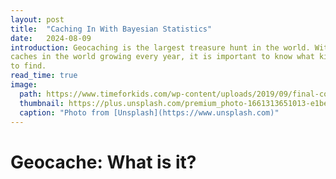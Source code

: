 ```yaml
---
layout: post
title:  "Caching In With Bayesian Statistics"
date:   2024-08-09
introduction: Geocaching is the largest treasure hunt in the world. With the number of active geocachers and
caches in the world growing every year, it is important to know what kind of geocache people like
to find.
read_time: true
image: 
  path: https://www.timeforkids.com/wp-content/uploads/2019/09/final-cover-forest.jpg
  thumbnail: https://plus.unsplash.com/premium_photo-1661313651013-e1bee6b0e558?q=80&w=2070&auto=format&fit=crop&ixlib=rb-4.0.3&ixid=M3wxMjA3fDB8MHxwaG90by1wYWdlfHx8fGVufDB8fHx8fA%3D%3D
  caption: "Photo from [Unsplash](https://www.unsplash.com)"
---
```


# Geocache: What is it? 
